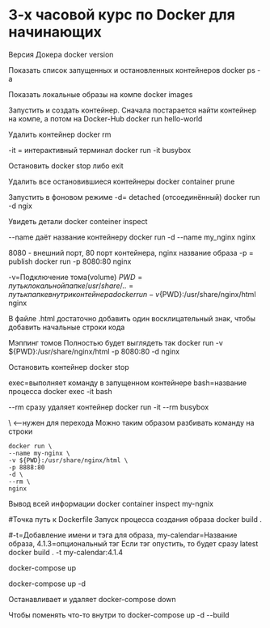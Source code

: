 # 3-х часовой курс по Docker для начинающих 

Версия Докера
docker version

Показать список запущенных и остановленных контейнеров
docker ps -a

Показать локальные образы на компе
docker images

Запустить и создать контейнер. Сначала постарается найти контейнер на компе, а потом на Docker-Hub
docker run hello-world

Удалить контейнер
docker rm <id-or-name>

-it = интерактивный терминал
docker run -it busybox

Остановить
docker stop либо exit

Удалить все остановившиеся контейнеры
docker container prune

Запустить в фоновом режиме -d= detached (отсоединённый)
docker run -d ngix

Увидеть детали
docker conteiner inspect <id-or-name>


--name даёт название контейнеру
docker run -d --name my_nginx nginx

8080 - внешний порт, 80 порт контейнера, nginx название образа -p = publish
docker run -p 8080:80 nginx

-v=Подключение тома(volume)
${PWD}=путь к локальной папке
/usr/share/..=путь к папке внутри контейнера
docker run -v${PWD}:/usr/share/nginx/html nginx

В файле .html достаточно добавить один восклицательный знак, чтобы добавить начальные строки кода

Мэппинг томов
Полностью будет выглядеть так
docker run -v ${PWD}:/usr/share/nginx/html -p 8080:80 -d nginx

Остановить контейнер
docker stop <id-or-name>

exec=выполняет команду в запущенном контейнере bash=название процесса
docker exec -it <id> bash

--rm сразу удаляет контейнер
docker run -it --rm busybox

\ <--нужен для перехода
Можно таким образом разбивать команду на строки

```
docker run \
--name my-nginx \
-v ${PWD}:/usr/share/nginx/html \
-p 8888:80
-d \
--rm \
nginx
```

Вывод всей информации
docker container inspect my-ngnix

#Точка путь к Dockerfile
Запуск процесса создания образа
docker build .

#-t=Добавление имени и тэга для образа, my-calendar=Название образа,
4.1.3=опциональный тэг
Если тэг опустить, то будет сразу latest
docker build . -t my-calendar:4.1.4

docker-compose up

docker-compose up -d

Останавливает и удаляет
docker-compose down

Чтобы поменять что-то внутри то
docker-compose up -d --build